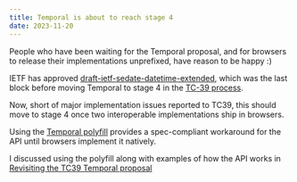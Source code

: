 ```yaml
---
title: Temporal is about to reach stage 4
date: 2023-11-20
---
```


People who have been waiting for the Temporal proposal, and for browsers to release their implementations unprefixed, have reason to be happy :)

IETF has approved [draft-ietf-sedate-datetime-extended](https://datatracker.ietf.org/doc/draft-ietf-sedate-datetime-extended/), which was the last block before moving Temporal to stage 4 in the [TC-39 process](https://tc39.es/process-document/).

Now, short of major implementation issues reported to TC39, this should move to stage 4 once two interoperable implementations ship in browsers.

Using the [Temporal polyfill](https://www.npmjs.com/package/temporal-polyfill) provides a spec-compliant workaround for the API until browsers implement it natively.

I discussed using the polyfill along with examples of how the API works in [Revisiting the TC39 Temporal proposal](/revisiting-the-tc39-temporal-proposal/)
